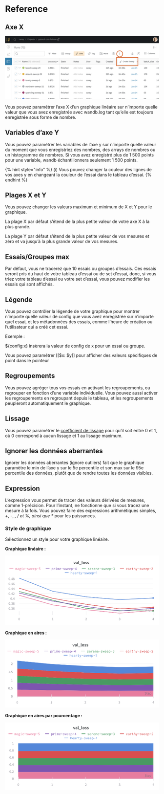# Reference

##  Axe X

![S&#xE9;lection de l&#x2019;axe X](../../../../.gitbook/assets/image%20%2815%29.png)

 Vous pouvez paramétrer l’axe X d’un graphique linéaire sur n’importe quelle valeur que vous avez enregistrée avec wandb.log tant qu’elle est toujours enregistrée sous forme de nombre.

## Variables d’axe Y

 Vous pouvez paramétrer les variables de l’axe y sur n’importe quelle valeur du moment que vous enregistriez des nombres, des arrays de nombres ou un histogramme de nombres. Si vous avez enregistré plus de 1 500 points pour une variable, wandb échantillonnera seulement 1 500 points.

{% hint style="info" %}
\(i\) Vous pouvez changer la couleur des lignes de vos axes y en changeant la couleur de l’essai dans le tableau d’essai.
{% endhint %}

## Plages X et Y

Vous pouvez changer les valeurs maximum et minimum de X et Y pour le graphique.

La plage X par défaut s’étend de la plus petite valeur de votre axe X à la plus grande.

La plage Y par défaut s’étend de la plus petite valeur de vos mesures et zéro et va jusqu’à la plus grande valeur de vos mesures.

##  Essais/Groupes max

Par défaut, vous ne tracerez que 10 essais ou groupes d’essais. Ces essais seront pris du haut de votre tableau d’essai ou de set d’essai, donc, si vous triez votre tableau d’essai ou votre set d’essai, vous pouvez modifier les essais qui sont affichés.

## Légende

 Vous pouvez contrôler la légende de votre graphique pour montrer n’importe quelle valeur de config que vous avez enregistrée sur n’importe quel essai, et les métadonnées des essais, comme l’heure de création ou l’utilisateur qui a créé cet essai.

 Exemple :

${config:x} insèrera la valeur de config de x pour un essai ou groupe.

Vous pouvez paramétrer \[\[$x: $y\]\] pour afficher des valeurs spécifiques de point dans le pointeur

## Regroupements

Vous pouvez agréger tous vos essais en activant les regroupements, ou regrouper en fonction d’une variable individuelle. Vous pouvez aussi activer les regroupements en regroupant depuis le tableau, et les regroupements peupleront automatiquement le graphique.

## Lissage

 Vous pouvez paramétrer le [coefficient de lissage](https://docs.wandb.ai/library/technical-faq#what-formula-do-you-use-for-your-smoothing-algorithm) pour qu’il soit entre 0 et 1, où 0 correspond à aucun lissage et 1 au lissage maximum.

## Ignorer les données aberrantes

Ignorer les données aberrantes \(ignore outliers\) fait que le graphique paramètre le min de l’axe y sur le 5e percentile et son max sur le 95e percentile des données, plutôt que de rendre toutes les données visibles.

##  Expression

L’expression vous permet de tracer des valeurs dérivées de mesures, comme 1-précision. Pour l’instant, ne fonctionne que si vous tracez une mesure à la fois. Vous pouvez faire des expressions arithmétiques simples, +, -, _, / et %, ainsi que \*_ pour les puissances.

### Style de graphique

Sélectionnez un style pour votre graphique linéaire.

**Graphique linéaire :**

![](../../../../.gitbook/assets/image%20%285%29%20%282%29%20%283%29.png)

**Graphique en aires :**

![](../../../../.gitbook/assets/image%20%2835%29%20%281%29%20%282%29%20%283%29%20%281%29.png)

**Graphique en aires par pourcentage :**

![](../../../../.gitbook/assets/image%20%2869%29%20%284%29%20%286%29%20%282%29.png)


